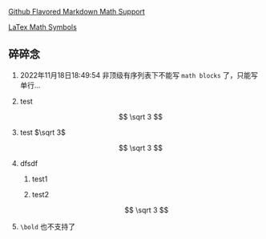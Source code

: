 
[Github Flavored Markdown Math Support](https://katex.org/docs/supported.html)

[LaTex Math Symbols](https://www.math.uci.edu/~xiangwen/pdf/LaTeX-Math-Symbols.pdf)


## 碎碎念

1. 2022年11月18日18:49:54 非顶级有序列表下不能写 `math blocks` 了，只能写单行...
2. test 
   
   $$
   \sqrt 3
   $$

3. test $\sqrt 3$

   $$
   \sqrt 3
   $$

4. dfsdf
   1. test1
   2. test2
      
      $$
      \sqrt 3
      $$

5. `\bold` 也不支持了